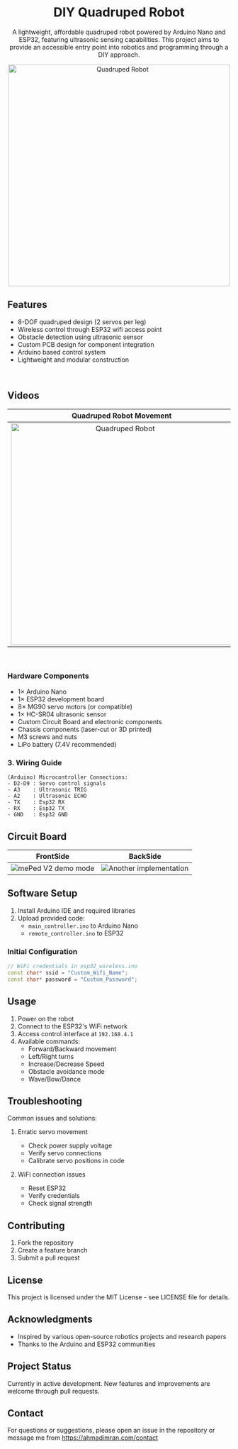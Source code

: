 <div align = center>

# DIY Quadruped Robot
A lightweight, affordable quadruped robot powered by Arduino Nano and ESP32, featuring ultrasonic sensing capabilities. This project aims to provide an accessible entry point into robotics and programming through a DIY approach.<br/>
</div>

<div align="center">
  <img src="assets/robot.jpg" width="500" alt="Quadruped Robot">
</div>

## Features

- 8-DOF quadruped design (2 servos per leg)
- Wireless control through ESP32 wifi access point
- Obstacle detection using ultrasonic sensor
- Custom PCB design for component integration
- Arduino based control system
- Lightweight and modular construction

<br/>

## Videos

| Quadruped Robot Movement |
|-
| <div align="center"><a href="https://ahmadimran8177.github.io/quadruped_robot/assets/movements.mp4" target="_blank"><img src="assets/robot.jpg" width="500" alt="Quadruped Robot"></a></div>

<br/>

### Hardware Components

- 1× Arduino Nano
- 1× ESP32 development board
- 8× MG90 servo motors (or compatible)
- 1× HC-SR04 ultrasonic sensor
- Custom Circuit Board and electronic components
- Chassis components (laser-cut or 3D printed)
- M3 screws and nuts
- LiPo battery (7.4V recommended)

### 3. Wiring Guide

```
(Arduino) Microcontroller Connections:
- D2-D9 : Servo control signals
- A3    : Ultrasonic TRIG
- A2    : Ultrasonic ECHO
- TX    : Esp32 RX
- RX    : Esp32 TX
- GND   : Esp32 GND
```
## Circuit Board

| FrontSide | BackSide |
|-|-|
| ![mePed V2 demo mode](assets/board.JPG) | ![Another implementation](assets/circuit-down.JPG) |

## Software Setup

1. Install Arduino IDE and required libraries
2. Upload provided code:
   - `main_controller.ino` to Arduino Nano
   - `remote_controller.ino` to ESP32

### Initial Configuration

```cpp
// WiFi credentials in esp32_wireless.ino
const char* ssid = "Custom_Wifi_Name";
const char* password = "Custom_Password";
```

## Usage

1. Power on the robot
2. Connect to the ESP32's WiFi network
3. Access control interface at `192.168.4.1`
4. Available commands:
   - Forward/Backward movement
   - Left/Right turns
   - Increase/Decrease Speed
   - Obstacle avoidance mode
   - Wave/Bow/Dance

## Troubleshooting

Common issues and solutions:

1. Erratic servo movement

   - Check power supply voltage
   - Verify servo connections
   - Calibrate servo positions in code

2. WiFi connection issues
   - Reset ESP32
   - Verify credentials
   - Check signal strength

## Contributing

1. Fork the repository
2. Create a feature branch
3. Submit a pull request

## License

This project is licensed under the MIT License - see LICENSE file for details.

## Acknowledgments

- Inspired by various open-source robotics projects and research papers
- Thanks to the Arduino and ESP32 communities

## Project Status

Currently in active development. New features and improvements are welcome through pull requests.

## Contact

For questions or suggestions, please open an issue in the repository or message me from https://ahmadimran.com/contact
